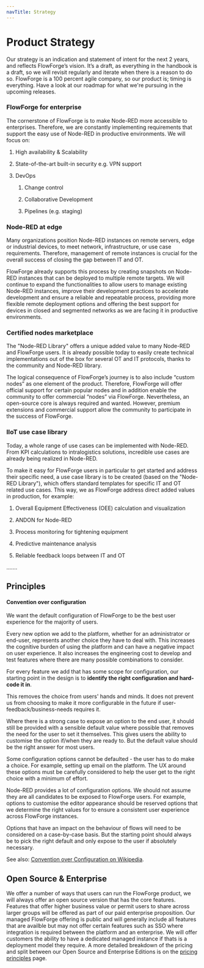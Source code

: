 ```yaml
---
navTitle: Strategy
---
```


# Product Strategy

Our strategy is an indication and statement of intent for the next 2 years, and reflects FlowForge’s vision. It’s a draft, as everything in the handbook is a draft, so we will revisit regularly and iterate when there is a reason to do so. FlowForge is a 100 percent agile company, so our product is; timing is everything. Have a look at our roadmap for what we're pursuing in the upcoming releases. 

### FlowForge for enterprise

The cornerstone of FlowForge is to make Node-RED more accessible to enterprises. Therefore, we are constantly implementing requirements that support the easy use of Node-RED in productive environments. We will focus on:

1. High availability & Scalability

2. State-of-the-art built-in security e.g. VPN support

3. DevOps
   
   1. Change control
   
   2. Collaborative Development
   
   3. Pipelines (e.g. staging)

### Node-RED at edge

Many organizations position Node-RED instances on remote servers, edge or industrial devices, to meet network, infrastructure, or use case requirements. Therefore, management of remote instances is crucial for the overall success of closing the gap between IT and OT. 

FlowForge already supports this process by creating snapshots on Node-RED instances that can be deployed to multiple remote targets. We will continue to expand the functionalities to allow users to manage existing Node-RED instances, improve their development practices to accelerate development and ensure a reliable and repeatable process, providing more flexible remote deployment options and offering the best support for devices in closed and segmented networks as we are facing it in productive environments.

### Certified nodes marketplace

The "Node-RED Library" offers a unique added value to many Node-RED and FlowForge users. It is already possible today to easily create technical implementations out of the box for several OT and IT protocols, thanks to the community and Node-RED library. 

The logical consequence of FlowForge’s journey is to also include “custom nodes” as one element of the product. Therefore, FlowForge will offer official support for certain popular nodes and in addition enable the community to offer commercial “nodes” via FlowForge. Nevertheless, an open-source core is always required and wanted. However, premium extensions and commercial support allow the community to participate in the success of FlowForge.

### IIoT use case library

Today, a whole range of use cases can be implemented with Node-RED. From KPI calculations to intralogistics solutions, incredible use cases are already being realized in Node-RED. 

To make it easy for FlowForge users in particular to get started and address their specific need, a use case library is to be created (based on the "Node-RED Library"), which offers standard templates for specific IT and OT related use cases. This way, we as FlowForge address direct added values in production, for example:

1. Overall Equipment Effectiveness (OEE) calculation and visualization

2. ANDON for Node-RED

3. Process monitoring for tightening equipment

4. Predictive maintenance analysis

5. Reliable feedback loops between IT and OT

.......

## Principles

#### Convention over configuration

We want the default configuration of FlowForge to be the best user experience for
the majority of users. 

Every new option we add to the platform, whether for an administrator or end-user,
represents another choice they have to deal with. This increases the cognitive burden
of using the platform and can have a negative impact on user experience. It also
increases the engineering cost to develop and test features where there are many
possible combinations to consider.

For every feature we add that has some scope for configuration, our starting point
in the design is to **identify the right configuration and hard-code it in**.

This removes the choice from users' hands and minds. It does not prevent us from
choosing to make it more configurable in the future if user-feedback/business-needs
requires it.

Where there is a strong case to expose an option to the end user, it should still
be provided with a sensible default value where possible that removes the need
for the user to set it themselves. This gives users the ability to customise
the option if/when they are ready to. But the default value should be the right
answer for most users.

Some configuration options cannot be defaulted - the user has to do make a choice.
For example, setting up email on the platform. The UX around these options must
be carefully considered to help the user get to the right choice with a minimum
of effort.

Node-RED provides a lot of configuration options. We should not assume they are all
candidates to be exposed to FlowForge users. For example, options to customise the
editor appearance should be reserved options that we determine the right values for
to ensure a consistent user experience across FlowForge instances.

Options that have an impact on the behaviour of flows will need to be considered
on a case-by-case basis. But the starting point should always be to pick the right
default and only expose to the user if absolutely necessary.

See also: [Convention over Configuration on Wikipedia](https://en.wikipedia.org/wiki/Convention_over_configuration).

## Open Source & Enterprise

We offer a number of ways that users can run the FlowForge product, we will
always offer an open source version that has the core features. Features that
offer higher business value or permit users to share across larger groups will
be offered as part of our paid enterprise proposition. Our managed FlowForge
offering is public and will generally include all features that are availble
but may not offer certain features such as SSO where integration is required
between the platform and an enterprise. We will offer customers the ability to
have a dedicated managed instance if thats is a deployment model they require.
A more detailed breakdown of the pricing and split between our Open Source and
Enterprise Editions is on the [pricing principles](pricing.md) page.
